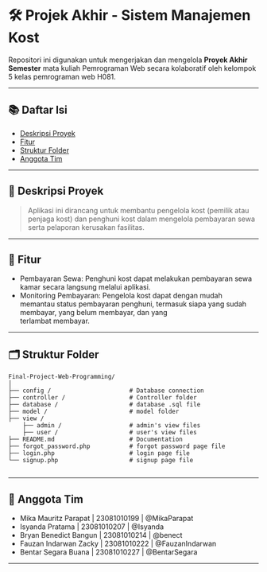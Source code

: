 # 🛠️ Projek Akhir - Sistem Manajemen Kost

Repositori ini digunakan untuk mengerjakan dan mengelola **Proyek Akhir Semester** mata kuliah Pemrograman Web secara kolaboratif oleh kelompok 5 kelas pemrograman web H081.

---

## 📚 Daftar Isi
- [Deskripsi Proyek](#deskripsi-proyek)
- [Fitur](#fitur)
- [Struktur Folder](#struktur-folder)
- [Anggota Tim](#anggota-tim)

---

## 🧾 Deskripsi Proyek
> Aplikasi ini dirancang untuk membantu pengelola kost (pemilik atau penjaga kost) dan penghuni kost dalam mengelola pembayaran sewa serta pelaporan kerusakan fasilitas.

 ---
 
## 🎯 Fitur
- Pembayaran Sewa: Penghuni kost dapat melakukan pembayaran sewa kamar secara langsung melalui aplikasi.
- Monitoring Pembayaran: Pengelola kost dapat dengan mudah memantau status pembayaran penghuni, termasuk siapa yang sudah membayar, yang belum membayar, dan yang       
  terlambat membayar.
  
---

## 🗂️ Struktur Folder

```
Final-Project-Web-Programming/
│
├── config /                      # Database connection
├── controller /                  # Controller folder
├── database /                    # database .sql file
├── model /                       # model folder
├── view /
    ├── admin /                   # admin's view files
    ├── user /                    # user's view files
├── README.md                     # Documentation
├── forgot_password.php           # forgot password page file
├── login.php                     # login page file      
└── signup.php                    # signup page file
 
```
---

## 👥 Anggota Tim

- Mika Mauritz Parapat  | 23081010199 | @MikaParapat
- Isyanda Pratama       | 23081010207 | @Isyanda
- Bryan Benedict Bangun | 23081010214 | @benect
- Fauzan Indarwan Zacky | 23081010222 | @FauzanIndarwan
- Bentar Segara Buana   | 23081010227 | @BentarSegara

----

